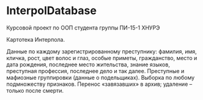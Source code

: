 # InterpolDatabase
Курсовой проект по ООП студента группы ПИ-15-1 ХНУРЭ

Картотека Интерпола. 

Данные по каждому зарегистрированному преступнику: фамилия, имя, кличка, рост, цвет волос и глаз, особые приметы, гражданство, место и дата рождения, последнее место жительства, знание языков, преступная профессия, последнее дело и так далее. Преступные и мафиозные группировки (данные о подельщиках). Выборка по любому подмножеству признаков. Перенос «завязавших» в архив; удаление –только после смерти.

